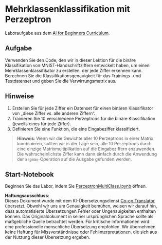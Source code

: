 <!--
CO_OP_TRANSLATOR_METADATA:
{
  "original_hash": "7336583e4630220c835335da640016db",
  "translation_date": "2025-08-24T09:41:10+00:00",
  "source_file": "lessons/3-NeuralNetworks/03-Perceptron/lab/README.md",
  "language_code": "de"
}
-->
# Mehrklassenklassifikation mit Perzeptron

Laboraufgabe aus dem [AI for Beginners Curriculum](https://github.com/microsoft/ai-for-beginners).

## Aufgabe

Verwenden Sie den Code, den wir in dieser Lektion für die binäre Klassifikation von MNIST-Handschriftziffern entwickelt haben, um einen Mehrklassenklassifikator zu erstellen, der jede Ziffer erkennen kann. Berechnen Sie die Klassifikationsgenauigkeit für das Trainings- und Testdatenset und geben Sie die Verwirrungsmatrix aus.

## Hinweise

1. Erstellen Sie für jede Ziffer ein Datenset für einen binären Klassifikator von „diese Ziffer vs. alle anderen Ziffern“.
1. Trainieren Sie 10 verschiedene Perzeptrons für die binäre Klassifikation (jeweils eines für jede Ziffer).
1. Definieren Sie eine Funktion, die eine Eingabeziffer klassifiziert.

> **Hinweis**: Wenn wir die Gewichte aller 10 Perzeptrons in einer Matrix kombinieren, sollten wir in der Lage sein, alle 10 Perzeptrons durch eine einzige Matrixmultiplikation auf die Eingabeziffern anzuwenden. Die wahrscheinlichste Ziffer kann dann einfach durch die Anwendung der `argmax`-Operation auf die Ausgabe gefunden werden.

## Start-Notebook

Beginnen Sie das Labor, indem Sie [PerceptronMultiClass.ipynb](../../../../../../lessons/3-NeuralNetworks/03-Perceptron/lab/PerceptronMultiClass.ipynb) öffnen.

**Haftungsausschluss**:  
Dieses Dokument wurde mit dem KI-Übersetzungsdienst [Co-op Translator](https://github.com/Azure/co-op-translator) übersetzt. Obwohl wir uns um Genauigkeit bemühen, weisen wir darauf hin, dass automatisierte Übersetzungen Fehler oder Ungenauigkeiten enthalten können. Das Originaldokument in seiner ursprünglichen Sprache sollte als maßgebliche Quelle betrachtet werden. Für kritische Informationen wird eine professionelle menschliche Übersetzung empfohlen. Wir übernehmen keine Haftung für Missverständnisse oder Fehlinterpretationen, die sich aus der Nutzung dieser Übersetzung ergeben.